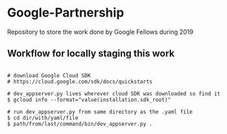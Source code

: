 # Google-Partnership
Repository to store the work done by Google Fellows during 2019 

## Workflow for locally staging this work
<pre><code>
# download Google Cloud SDK
# https://cloud.google.com/sdk/docs/quickstarts

# dev_appserver.py lives wherever cloud SDK was downloaded so find it
$ gcloud info --format="value(installation.sdk_root)"

# run dev_appserver.py from same directory as the .yaml file
$ cd dir/with/yaml/file
$ path/from/last/command/bin/dev_appserver.py .
</code></pre>
